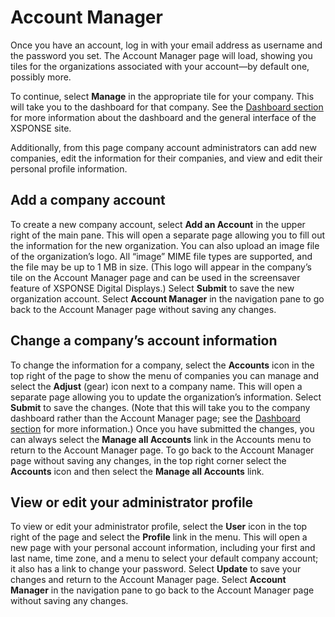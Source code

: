 # Account Manager 

Once you have an account, log in with your email address as username and the password you set. The Account Manager page will load, showing you tiles for the organizations associated with your account—by default one, possibly more. 
 
To continue, select **Manage** in the appropriate tile for your company. This will take you to the dashboard for that company. See the [Dashboard section](dashboard.md) for more information about the dashboard and the general interface of the XSPONSE site.

Additionally, from this page company account administrators can add new companies, edit the information for their companies, and view and edit their personal profile information.

## Add a company account
To create a new company account, select **Add an Account** in the upper right of the main pane. This will open a separate page allowing you to fill out the information for the new organization. You can also upload an image file of the organization’s logo. All “image” MIME file types are supported, and the file may be up to 1 MB in size. (This logo will appear in the company’s tile on the Account Manager page and can be used in the screensaver feature of XSPONSE Digital Displays.) Select **Submit** to save the new organization account. Select **Account Manager** in the navigation pane to go back to the Account Manager page without saving any changes.

## Change a company’s account information
To change the information for a company, select the **Accounts** icon in the top right of the page to show the menu of companies you can manage and select the **Adjust** (gear) icon next to a company name. This will open a separate page allowing you to update the organization’s information. Select **Submit** to save the changes. (Note that this will take you to the company dashboard rather than the Account Manager page; see the [Dashboard section](dashboard.md) for more information.) Once you have submitted the changes, you can always select the **Manage all Accounts** link in the Accounts menu to return to the Account Manager page. To go back to the Account Manager page without saving any changes, in the top right corner select the **Accounts** icon and then select the **Manage all Accounts** link.

## View or edit your administrator profile
To view or edit your administrator profile, select the **User** icon in the top right of the page and select the **Profile** link in the menu. This will open a new page with your personal account information, including your first and last name, time zone, and a menu to select your default company account; it also has a link to change your password. Select **Update** to save your changes and return to the Account Manager page. Select **Account Manager** in the navigation pane to go back to the Account Manager page without saving any changes.
